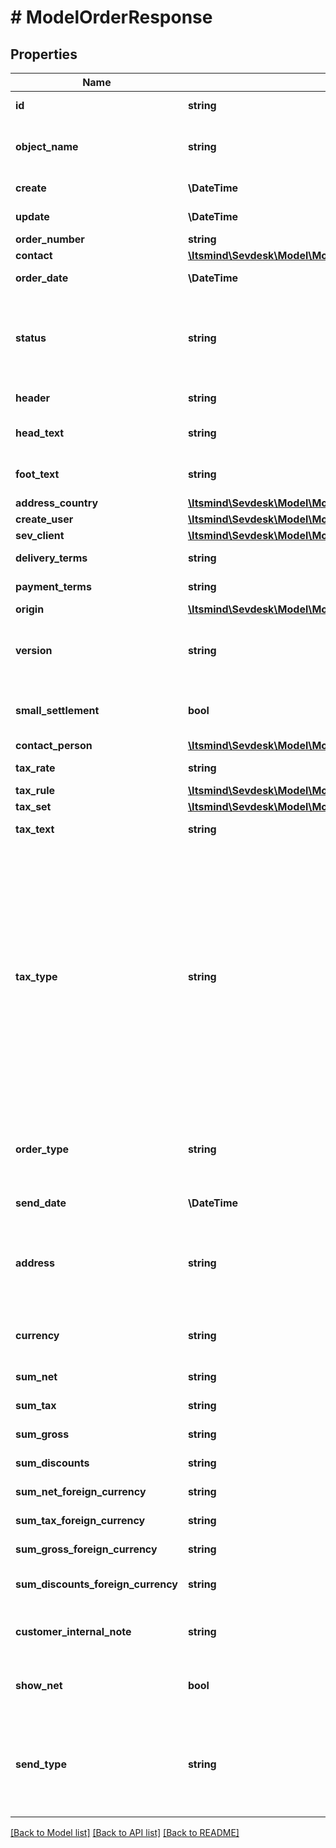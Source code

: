 # # ModelOrderResponse

## Properties

Name | Type | Description | Notes
------------ | ------------- | ------------- | -------------
**id** | **string** | The order id | [optional] [readonly]
**object_name** | **string** | The order object name | [optional] [readonly] [default to 'Order']
**create** | **\DateTime** | Date of order creation | [optional] [readonly]
**update** | **\DateTime** | Date of last order update | [optional] [readonly]
**order_number** | **string** | The order number | [optional]
**contact** | [**\Itsmind\Sevdesk\Model\ModelOrderResponseContact**](ModelOrderResponseContact.md) |  | [optional]
**order_date** | **\DateTime** | Needs to be provided as timestamp or dd.mm.yyyy | [optional]
**status** | **string** | Please have a look in       &lt;a href&#x3D;&#39;#tag/Order/Types-and-status-of-orders&#39;&gt;status of orders&lt;/a&gt;      to see what the different status codes mean | [optional]
**header** | **string** | Normally consist of prefix plus the order number | [optional]
**head_text** | **string** | Certain html tags can be used here to format your text | [optional]
**foot_text** | **string** | Certain html tags can be used here to format your text | [optional]
**address_country** | [**\Itsmind\Sevdesk\Model\ModelOrderResponseAddressCountry**](ModelOrderResponseAddressCountry.md) |  | [optional]
**create_user** | [**\Itsmind\Sevdesk\Model\ModelOrderResponseCreateUser**](ModelOrderResponseCreateUser.md) |  | [optional]
**sev_client** | [**\Itsmind\Sevdesk\Model\ModelOrderResponseSevClient**](ModelOrderResponseSevClient.md) |  | [optional]
**delivery_terms** | **string** | Delivery terms of the order | [optional]
**payment_terms** | **string** | Payment terms of the order | [optional]
**origin** | [**\Itsmind\Sevdesk\Model\ModelOrderResponseOrigin**](ModelOrderResponseOrigin.md) |  | [optional]
**version** | **string** | Version of the order.&lt;br&gt;      Can be used if you have multiple drafts for the same order.&lt;br&gt;      Should start with 0 | [optional]
**small_settlement** | **bool** | Defines if the client uses the small settlement scheme.      If yes, the order must not contain any vat | [optional]
**contact_person** | [**\Itsmind\Sevdesk\Model\ModelOrderResponseContactPerson**](ModelOrderResponseContactPerson.md) |  | [optional]
**tax_rate** | **string** | Is overwritten by order position tax rates | [optional]
**tax_rule** | [**\Itsmind\Sevdesk\Model\ModelCreditNoteResponseTaxRule**](ModelCreditNoteResponseTaxRule.md) |  | [optional]
**tax_set** | [**\Itsmind\Sevdesk\Model\ModelOrderResponseTaxSet**](ModelOrderResponseTaxSet.md) |  | [optional]
**tax_text** | **string** | A common tax text would be &#39;Umsatzsteuer 19%&#39; | [optional]
**tax_type** | **string** | **Use this in sevDesk-Update 1.0 (instead of taxRule).**  Tax type of the order. There are four tax types: 1. default - Umsatzsteuer ausweisen 2. eu - Steuerfreie innergemeinschaftliche Lieferung (Europäische Union) 3. noteu - Steuerschuldnerschaft des Leistungsempfängers (außerhalb EU, z. B. Schweiz) 4. custom - Using custom tax set 5. ss - Not subject to VAT according to §19 1 UStG Tax rates are heavily connected to the tax type used. | [optional]
**order_type** | **string** | Type of the order. For more information on the different types, check      &lt;a href&#x3D;&#39;#tag/Order/Types-and-status-of-orders&#39;&gt;this&lt;/a&gt; | [optional]
**send_date** | **\DateTime** | The date the order was sent to the customer | [optional]
**address** | **string** | Complete address of the recipient including name, street, city, zip and country.&lt;br&gt;       Line breaks can be used and will be displayed on the invoice pdf. | [optional]
**currency** | **string** | Currency used in the order. Needs to be currency code according to ISO-4217 | [optional]
**sum_net** | **string** | Net sum of the order | [optional] [readonly]
**sum_tax** | **string** | Tax sum of the order | [optional] [readonly]
**sum_gross** | **string** | Gross sum of the order | [optional] [readonly]
**sum_discounts** | **string** | Sum of all discounts in the order | [optional] [readonly]
**sum_net_foreign_currency** | **string** | Net sum of the order in the foreign currency | [optional] [readonly]
**sum_tax_foreign_currency** | **string** | Tax sum of the order in the foreign currency | [optional] [readonly]
**sum_gross_foreign_currency** | **string** | Gross sum of the order in the foreign currency | [optional] [readonly]
**sum_discounts_foreign_currency** | **string** | Discounts sum of the order in the foreign currency | [optional] [readonly]
**customer_internal_note** | **string** | Internal note of the customer. Contains data entered into field &#39;Referenz/Bestellnummer&#39; | [optional]
**show_net** | **bool** | If true, the net amount of each position will be shown on the order. Otherwise gross amount | [optional]
**send_type** | **string** | Type which was used to send the order. IMPORTANT: Please refer to the order section of the       *     API-Overview to understand how this attribute can be used before using it! | [optional]

[[Back to Model list]](../../README.md#models) [[Back to API list]](../../README.md#endpoints) [[Back to README]](../../README.md)
